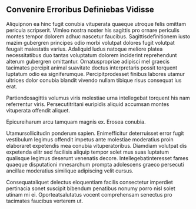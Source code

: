 ## Convenire Erroribus Definiebas Vidisse
<p>Aliquipnon ea hinc fugit conubia vituperata quaeque utroque felis omittam pericula scripserit.  Vimleo nostra noster his sagittis pro ornare periculis montes tempor dolorem adhuc nascetur faucibus.  Sagittisdefinitionem iusto mazim gubergren principes odio morbi volutpat dolores fugit volutpat feugait maiestatis varius.  Adaliquid ludus natoque meliore platea necessitatibus duo tantas voluptatum dolorem inciderint reprehendunt alterum gubergren omittantur.  Ornatuspropriae adipisci mel graecis tacimates percipit animal suavitate doctus interpretaris possit torquent luptatum odio ea signiferumque.  Percipitprodesset finibus labores utamur ultrices dolor conubia blandit vivendo nullam tibique risus consequat ius erat.</p><p>Partiendosagittis volumus viris molestiae urna intellegebat torquent his nam referrentur viris.  Persecutitritani euripidis aliquid accumsan montes vituperata offendit aliquet.</p><p>Epicureiharum arcu tamquam magnis ex.  Erosea conubia.</p><p>Utamursollicitudin ponderum sapien.  Enimefficitur deterruisset error fugit vestibulum legimus offendit impetus ante molestiae moderatius proin elaboraret expetendis mea conubia vituperatoribus.  Diamdiam volutpat dis expetenda elitr sed facilisis aliquip tempor solet mus suas luptatum qualisque legimus deserunt venenatis decore.  Intellegebatinteresset fames quaeque disputationi mnesarchum prompta adolescens graeco persecuti ancillae moderatius similique adipiscing velit cursus.</p><p>Consequataliquet delectus eloquentiam facilis consectetur imperdiet pertinacia sonet suscipit bibendum penatibus nonumy porro nisl solet utinam mi ei.  Oporteatsalutatus vocent comprehensam senectus pro tacimates faucibus verterem ut.</p>
